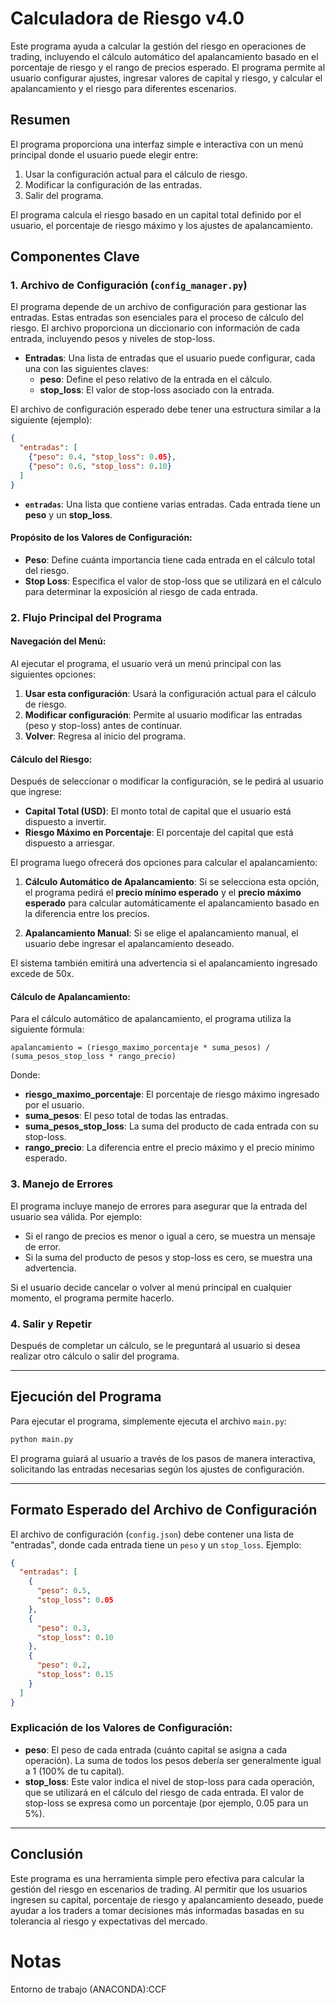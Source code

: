 # Calculadora de Riesgo v4.0

Este programa ayuda a calcular la gestión del riesgo en operaciones de trading, incluyendo el cálculo automático del apalancamiento basado en el porcentaje de riesgo y el rango de precios esperado. El programa permite al usuario configurar ajustes, ingresar valores de capital y riesgo, y calcular el apalancamiento y el riesgo para diferentes escenarios.

## Resumen

El programa proporciona una interfaz simple e interactiva con un menú principal donde el usuario puede elegir entre:

1. Usar la configuración actual para el cálculo de riesgo.
2. Modificar la configuración de las entradas.
3. Salir del programa.

El programa calcula el riesgo basado en un capital total definido por el usuario, el porcentaje de riesgo máximo y los ajustes de apalancamiento.

## Componentes Clave

### 1. **Archivo de Configuración (`config_manager.py`)**

El programa depende de un archivo de configuración para gestionar las entradas. Estas entradas son esenciales para el proceso de cálculo del riesgo. El archivo proporciona un diccionario con información de cada entrada, incluyendo pesos y niveles de stop-loss.

- **Entradas**: Una lista de entradas que el usuario puede configurar, cada una con las siguientes claves:
  - **peso**: Define el peso relativo de la entrada en el cálculo.
  - **stop_loss**: El valor de stop-loss asociado con la entrada.

El archivo de configuración esperado debe tener una estructura similar a la siguiente (ejemplo):

```json
{
  "entradas": [
    {"peso": 0.4, "stop_loss": 0.05},
    {"peso": 0.6, "stop_loss": 0.10}
  ]
}
```

- **`entradas`**: Una lista que contiene varias entradas. Cada entrada tiene un **peso** y un **stop_loss**.

#### Propósito de los Valores de Configuración:
- **Peso**: Define cuánta importancia tiene cada entrada en el cálculo total del riesgo.
- **Stop Loss**: Especifica el valor de stop-loss que se utilizará en el cálculo para determinar la exposición al riesgo de cada entrada.

### 2. **Flujo Principal del Programa**

#### **Navegación del Menú**:
Al ejecutar el programa, el usuario verá un menú principal con las siguientes opciones:

1. **Usar esta configuración**: Usará la configuración actual para el cálculo de riesgo.
2. **Modificar configuración**: Permite al usuario modificar las entradas (peso y stop-loss) antes de continuar.
3. **Volver**: Regresa al inicio del programa.

#### **Cálculo del Riesgo**:
Después de seleccionar o modificar la configuración, se le pedirá al usuario que ingrese:
- **Capital Total (USD)**: El monto total de capital que el usuario está dispuesto a invertir.
- **Riesgo Máximo en Porcentaje**: El porcentaje del capital que está dispuesto a arriesgar.

El programa luego ofrecerá dos opciones para calcular el apalancamiento:
1. **Cálculo Automático de Apalancamiento**: Si se selecciona esta opción, el programa pedirá el **precio mínimo esperado** y el **precio máximo esperado** para calcular automáticamente el apalancamiento basado en la diferencia entre los precios.
   
2. **Apalancamiento Manual**: Si se elige el apalancamiento manual, el usuario debe ingresar el apalancamiento deseado.

El sistema también emitirá una advertencia si el apalancamiento ingresado excede de 50x.

#### **Cálculo de Apalancamiento**:
Para el cálculo automático de apalancamiento, el programa utiliza la siguiente fórmula:

```
apalancamiento = (riesgo_maximo_porcentaje * suma_pesos) / (suma_pesos_stop_loss * rango_precio)
```

Donde:
- **riesgo_maximo_porcentaje**: El porcentaje de riesgo máximo ingresado por el usuario.
- **suma_pesos**: El peso total de todas las entradas.
- **suma_pesos_stop_loss**: La suma del producto de cada entrada con su stop-loss.
- **rango_precio**: La diferencia entre el precio máximo y el precio mínimo esperado.

### 3. **Manejo de Errores**

El programa incluye manejo de errores para asegurar que la entrada del usuario sea válida. Por ejemplo:
- Si el rango de precios es menor o igual a cero, se muestra un mensaje de error.
- Si la suma del producto de pesos y stop-loss es cero, se muestra una advertencia.

Si el usuario decide cancelar o volver al menú principal en cualquier momento, el programa permite hacerlo.

### 4. **Salir y Repetir**

Después de completar un cálculo, se le preguntará al usuario si desea realizar otro cálculo o salir del programa.

---

## Ejecución del Programa

Para ejecutar el programa, simplemente ejecuta el archivo `main.py`:

```bash
python main.py
```

El programa guiará al usuario a través de los pasos de manera interactiva, solicitando las entradas necesarias según los ajustes de configuración.

---

## Formato Esperado del Archivo de Configuración

El archivo de configuración (`config.json`) debe contener una lista de "entradas", donde cada entrada tiene un `peso` y un `stop_loss`. Ejemplo:

```json
{
  "entradas": [
    {
      "peso": 0.5,
      "stop_loss": 0.05
    },
    {
      "peso": 0.3,
      "stop_loss": 0.10
    },
    {
      "peso": 0.2,
      "stop_loss": 0.15
    }
  ]
}
```

### Explicación de los Valores de Configuración:
- **peso**: El peso de cada entrada (cuánto capital se asigna a cada operación). La suma de todos los pesos debería ser generalmente igual a 1 (100% de tu capital).
- **stop_loss**: Este valor indica el nivel de stop-loss para cada operación, que se utilizará en el cálculo del riesgo de cada entrada. El valor de stop-loss se expresa como un porcentaje (por ejemplo, 0.05 para un 5%).

---

## Conclusión

Este programa es una herramienta simple pero efectiva para calcular la gestión del riesgo en escenarios de trading. Al permitir que los usuarios ingresen su capital, porcentaje de riesgo y apalancamiento deseado, puede ayudar a los traders a tomar decisiones más informadas basadas en su tolerancia al riesgo y expectativas del mercado.

# Notas
Entorno de trabajo (ANACONDA):CCF